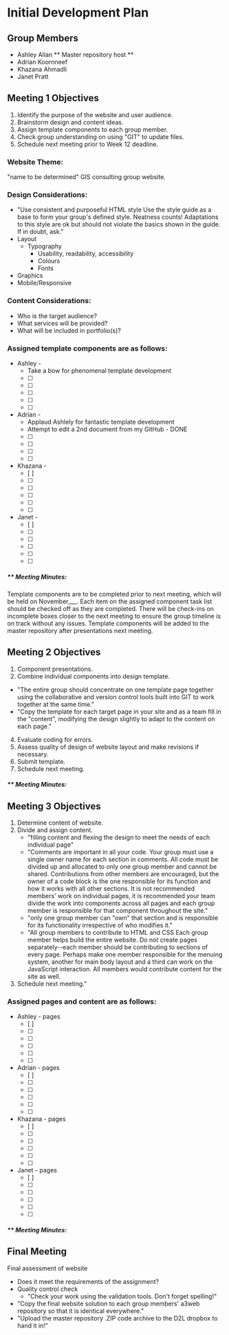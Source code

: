 # Initial Development Plan
## Group Members
- Ashley Allan ** Master repository host **
- Adrian Koornneef
- Khazana Ahmadli
- Janet Pratt

## Meeting 1 Objectives
1. Identify the purpose of the website and user audience.
2. Brainstorm design and content ideas.
3. Assign template components to each group member.
4. Check group understanding on using "GIT" to update files.
5. Schedule next meeting prior to Week 12 deadline.

### Website Theme:
"name to be determined" GIS consulting group website.

### Design Considerations:
- "Use consistent and purposeful HTML style
Use the style guide as a base to form your group's defined style. Neatness counts! Adaptations to this style are 
ok but should not violate the basics shown in the guide. If in doubt, ask."
- Layout
  - Typography
    - Usability, readability, accessibility
    - Colours
    - Fonts
- Graphics
- Mobile/Responsive

### Content Considerations:
- Who is the target audience?
- What services will be provided?
- What will be included in portfolio(s)?

### Assigned template components are as follows:
- Ashley - 
  - Take a bow for phenomenal template development
  - [ ]
  - [ ]
  - [ ]
  - [ ]
  - [ ]
- Adrian - 
  - Applaud Ashlely for fantastic template development
  - Attempt to edit a 2nd document from my GitHub - DONE
  - [ ]
  - [ ]
  - [ ]
  - [ ]
- Khazana - 
  - [ ]
  - [ ]
  - [ ]
  - [ ]
  - [ ]
  - [ ]
- Janet - 
  - [ ]
  - [ ]
  - [ ]
  - [ ]
  - [ ]
  - [ ]

##### ** Meeting Minutes:
Template components are to be completed prior to next meeting, which will be held on November___. Each item on the assigned component task list 
should be checked off as they are completed. There will be check-ins on incomplete boxes closer to the next meeting to ensure the group timeline 
is on track without any issues. Template components will be added to the master repository after presentations next meeting.


## Meeting 2 Objectives

1. Component presentations.
2. Combine individual components into design template.
  - "The entire group should concentrate on one template page together using the collaborative and 
version control tools built into GIT to work together at the same time."
  - "Copy the template for each target page in your site and as a team fill in the "content", modifying 
the design slightly to adapt to the content on each page."
4. Evaluate coding for errors.
5. Assess quality of design of website layout and make revisions if necessary.
6. Submit template.
7. Schedule next meeting.

##### ** Meeting Minutes:


## Meeting 3 Objectives
1. Determine content of website.
2. Divide and assign content.
    - "filling content and flexing the design to meet the needs of each individual page"
    - "Comments are important in all your code. Your group must use a single owner name for each section in comments. 
All code must be divided up and allocated to only one group member and cannot be shared. Contributions from other 
members are encouraged, but the owner of a code block is the one responsible for its function and how it works with 
all other sections. It is not recommended members' work on individual pages, it is recommended your team divide the 
work into components across all pages and each group member is responsible for that component throughout the site." 
    - "only one group member can "own" that section and is responsible for its functionality irrespective of who modifies it."
    - "All group members to contribute to HTML and CSS
Each group member helps build the entire website. Do not create pages separately--each member should be contributing 
to sections of every page. Perhaps make one member responsible for the menuing system, another for main body layout and 
a third can work on the JavaScript interaction. All members would contribute content for the site as well.
4. Schedule next meeting."

### Assigned pages and content are as follows:
- Ashley - pages
  - [ ]
  - [ ]
  - [ ]
  - [ ]
  - [ ]
  - [ ]
- Adrian - pages
  - [ ]
  - [ ]
  - [ ]
  - [ ]
  - [ ]
  - [ ]
- Khazana - pages
  - [ ]
  - [ ]
  - [ ]
  - [ ]
  - [ ]
  - [ ]
- Janet - pages
  - [ ]
  - [ ]
  - [ ]
  - [ ]
  - [ ]
  - [ ]

##### ** Meeting Minutes:



## Final Meeting
Final assessment of website
  - Does it meet the requirements of the assignment?
  - Quality control check
      - "Check your work using the validation tools. Don't forget spelling!"
  - "Copy the final website solution to each group members' a3web repository so that it is identical everywhere."
  - "Upload the master repository .ZIP code archive to the D2L dropbox to hand it in!"

